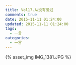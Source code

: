```yaml
---
title: Vol17.从没有爱过
comments: true
date: 2015-11-11 01:24:00
updated: 2015-11-11 01:24:00
tags:
  - 一言
categories:
  - 一言
---
```


{% asset_img IMG_1381.JPG %}
